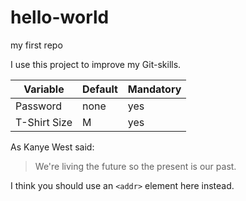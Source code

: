 # hello-world
my first repo

I use this project to improve my Git-skills.

Variable | Default | Mandatory 
------------ | ------------ | ------------
Password | none | yes
T-Shirt Size | M | yes

As Kanye West said:

> We're living the future so
> the present is our past.

I think you should use an
`<addr>` element here instead.
